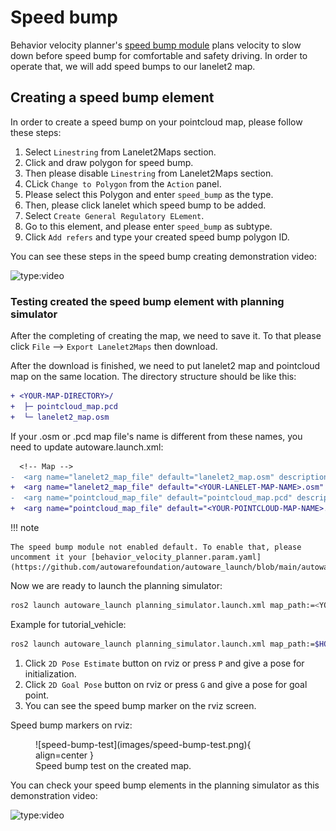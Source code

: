 # Speed bump

Behavior velocity planner's [speed bump module](https://autowarefoundation.github.io/autoware_universe/main/planning/behavior_velocity_crosswalk_module/) plans velocity
to slow down before speed bump for comfortable and safety driving.
In order to operate that, we will add speed bumps to our lanelet2 map.

## Creating a speed bump element

In order to create a speed bump on your pointcloud map, please follow these steps:

1. Select `Linestring` from Lanelet2Maps section.
2. Click and draw polygon for speed bump.
3. Then please disable `Linestring` from Lanelet2Maps section.
4. CLick `Change to Polygon` from the `Action` panel.
5. Please select this Polygon and enter `speed_bump` as the type.
6. Then, please click lanelet which speed bump to be added.
7. Select `Create General Regulatory ELement`.
8. Go to this element, and please enter `speed_bump` as subtype.
9. Click `Add refers` and type your created speed bump polygon ID.

You can see these steps in the speed bump creating demonstration video:

![type:video](https://youtube.com/embed/EenccStyZVg)

### Testing created the speed bump element with planning simulator

After the completing of creating the map, we need to save it.
To that please click `File` --> `Export Lanelet2Maps` then download.

After the download is finished,
we need to put lanelet2 map and pointcloud map on the same location.
The directory structure should be like this:

```diff
+ <YOUR-MAP-DIRECTORY>/
+  ├─ pointcloud_map.pcd
+  └─ lanelet2_map.osm
```

If your .osm or .pcd map file's name is different from these names,
you need to update autoware.launch.xml:

```diff
  <!-- Map -->
-  <arg name="lanelet2_map_file" default="lanelet2_map.osm" description="lanelet2 map file name"/>
+  <arg name="lanelet2_map_file" default="<YOUR-LANELET-MAP-NAME>.osm" description="lanelet2 map file name"/>
-  <arg name="pointcloud_map_file" default="pointcloud_map.pcd" description="pointcloud map file name"/>
+  <arg name="pointcloud_map_file" default="<YOUR-POINTCLOUD-MAP-NAME>.pcd" description="pointcloud map file name"/>
```

!!! note

    The speed bump module not enabled default. To enable that, please uncomment it your [behavior_velocity_planner.param.yaml](https://github.com/autowarefoundation/autoware_launch/blob/main/autoware_launch/config/planning/scenario_planning/lane_driving/behavior_planning/behavior_velocity_planner/behavior_velocity_planner.param.yaml).

Now we are ready to launch the planning simulator:

```bash
ros2 launch autoware_launch planning_simulator.launch.xml map_path:=<YOUR-MAP-FOLDER-DIR> vehicle_model:=<YOUR-VEHICLE-MODEL> sensor_model:=<YOUR-SENSOR-KIT>
```

Example for tutorial_vehicle:

```bash
ros2 launch autoware_launch planning_simulator.launch.xml map_path:=$HOME/Files/autoware_map/tutorial_map/ vehicle_model:=tutorial_vehicle sensor_model:=tutorial_vehicle_sensor_kit vehicle_id:=tutorial_vehicle
```

1. Click `2D Pose Estimate` button on rviz or press `P` and give a pose for initialization.
2. Click `2D Goal Pose` button on rviz or press `G` and give a pose for goal point.
3. You can see the speed bump marker on the rviz screen.

Speed bump markers on rviz:

<figure markdown>
  ![speed-bump-test](images/speed-bump-test.png){ align=center }
  <figcaption>
    Speed bump test on the created map.
  </figcaption>
</figure>

You can check your speed bump elements in the planning simulator as this demonstration video:

![type:video](https://youtube.com/embed/rg_a-ipdNAY)
